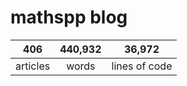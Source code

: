 # mathspp blog

<table class="stats-table">
    <thead>
        <tr>
            <th style="text-align: center;">406</th>
            <th style="text-align: center;">440,932</th>
            <th style="text-align: center;">36,972</th>
        </tr>
    </thead>
    <tbody>
        <tr>
            <td style="text-align: center;">articles</td>
            <td style="text-align: center;">words</td>
            <td style="text-align: center;">lines of code</td>
        </tr>
    </tbody>
</table>
